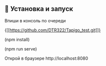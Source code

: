 ## 🔧 Установка и запуск
Впиши в консоль по очереди

{[[https://github.com/DTR322/Tapigo_test.git]]}

(npm install)

(npm run serve)

Открой в браузере http://localhost:8080
